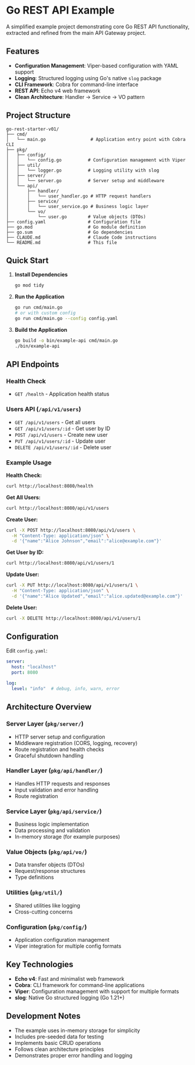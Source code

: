 # Go REST API Example

A simplified example project demonstrating core Go REST API functionality, extracted and refined from the main API Gateway project.

## Features

- **Configuration Management**: Viper-based configuration with YAML support
- **Logging**: Structured logging using Go's native `slog` package
- **CLI Framework**: Cobra for command-line interface
- **REST API**: Echo v4 web framework
- **Clean Architecture**: Handler → Service → VO pattern

## Project Structure

```
go-rest-starter-v01/
├── cmd/
│   └── main.go                 # Application entry point with Cobra CLI
├── pkg/
│   ├── config/
│   │   └── config.go          # Configuration management with Viper
│   ├── util/
│   │   └── logger.go          # Logging utility with slog
│   ├── server/
│   │   └── server.go          # Server setup and middleware
│   └── api/
│       ├── handler/
│       │   └── user_handler.go # HTTP request handlers
│       ├── service/
│       │   └── user_service.go # Business logic layer
│       └── vo/
│           └── user.go        # Value objects (DTOs)
├── config.yaml                # Configuration file
├── go.mod                     # Go module definition
├── go.sum                     # Go dependencies
├── CLAUDE.md                  # Claude Code instructions
└── README.md                  # This file
```

## Quick Start

1. **Install Dependencies**
   ```bash
   go mod tidy
   ```

2. **Run the Application**
   ```bash
   go run cmd/main.go
   # or with custom config
   go run cmd/main.go --config config.yaml
   ```

3. **Build the Application**
   ```bash
   go build -o bin/example-api cmd/main.go
   ./bin/example-api
   ```

## API Endpoints

### Health Check
- `GET /health` - Application health status

### Users API (`/api/v1/users`)

- `GET /api/v1/users` - Get all users
- `GET /api/v1/users/:id` - Get user by ID
- `POST /api/v1/users` - Create new user
- `PUT /api/v1/users/:id` - Update user
- `DELETE /api/v1/users/:id` - Delete user

### Example Usage

**Health Check:**
```bash
curl http://localhost:8080/health
```

**Get All Users:**
```bash
curl http://localhost:8080/api/v1/users
```

**Create User:**
```bash
curl -X POST http://localhost:8080/api/v1/users \
  -H "Content-Type: application/json" \
  -d '{"name":"Alice Johnson","email":"alice@example.com"}'
```

**Get User by ID:**
```bash
curl http://localhost:8080/api/v1/users/1
```

**Update User:**
```bash
curl -X PUT http://localhost:8080/api/v1/users/1 \
  -H "Content-Type: application/json" \
  -d '{"name":"Alice Updated","email":"alice.updated@example.com"}'
```

**Delete User:**
```bash
curl -X DELETE http://localhost:8080/api/v1/users/1
```

## Configuration

Edit `config.yaml`:

```yaml
server:
  host: "localhost"
  port: 8080

log:
  level: "info"  # debug, info, warn, error
```

## Architecture Overview

### Server Layer (`pkg/server/`)
- HTTP server setup and configuration
- Middleware registration (CORS, logging, recovery)
- Route registration and health checks
- Graceful shutdown handling

### Handler Layer (`pkg/api/handler/`)
- Handles HTTP requests and responses
- Input validation and error handling
- Route registration

### Service Layer (`pkg/api/service/`)
- Business logic implementation
- Data processing and validation
- In-memory storage (for example purposes)

### Value Objects (`pkg/api/vo/`)
- Data transfer objects (DTOs)
- Request/response structures
- Type definitions

### Utilities (`pkg/util/`)
- Shared utilities like logging
- Cross-cutting concerns

### Configuration (`pkg/config/`)
- Application configuration management
- Viper integration for multiple config formats

## Key Technologies

- **Echo v4**: Fast and minimalist web framework
- **Cobra**: CLI framework for command-line applications
- **Viper**: Configuration management with support for multiple formats
- **slog**: Native Go structured logging (Go 1.21+)

## Development Notes

- The example uses in-memory storage for simplicity
- Includes pre-seeded data for testing
- Implements basic CRUD operations
- Follows clean architecture principles
- Demonstrates proper error handling and logging